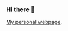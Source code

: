 ### Hi there 👋

[My personal webpage]([https://pierre-veron.github.io/](https://www.ese.universite-paris-saclay.fr/en/team-members/pierre-veron/)https://www.ese.universite-paris-saclay.fr/en/team-members/pierre-veron/]).
